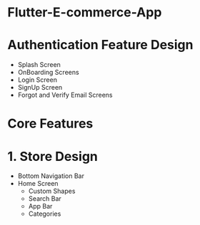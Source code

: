 # Flutter-E-commerce-App
# Authentication Feature Design
- Splash Screen
- OnBoarding Screens
- Login Screen
- SignUp Screen
- Forgot and Verify Email Screens
  
# Core Features 
# 1. Store Design
- Bottom Navigation Bar
- Home Screen
   - Custom Shapes
   - Search Bar
   - App Bar
   - Categories

